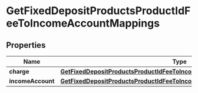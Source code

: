 # GetFixedDepositProductsProductIdFeeToIncomeAccountMappings

## Properties
Name | Type | Description | Notes
------------ | ------------- | ------------- | -------------
**charge** | [**GetFixedDepositProductsProductIdFeeToIncomeAccountMappingsCharge**](GetFixedDepositProductsProductIdFeeToIncomeAccountMappingsCharge.md) |  |  [optional]
**incomeAccount** | [**GetFixedDepositProductsProductIdFeeToIncomeAccountMappingsIncomeAccount**](GetFixedDepositProductsProductIdFeeToIncomeAccountMappingsIncomeAccount.md) |  |  [optional]
